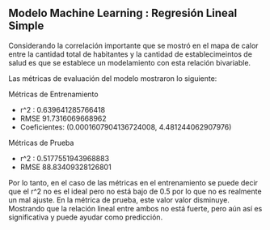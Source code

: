 ## Modelo Machine Learning : Regresión Lineal Simple

Considerando la correlación importante que se mostró en el mapa de calor entre la cantidad total de habitantes y la cantidad de establecimeintos de salud es que se establece un modelamiento con esta relación bivariable.


Las métricas de evaluación del modelo mostraron lo siguiente:

Métricas de Entrenamiento
-  r^2 : 0.639641285766418
-  RMSE 91.7316069668962
-  Coeficientes: (0.0001607904136724008, 4.481244062907976)

Métricas de Prueba
- r^2 : 0.5177551943968883
- RMSE 88.83409328126801

Por lo tanto, en el caso de las métricas en el entrenamiento se puede decir que el r^2 no es el ideal pero no está bajo de 0.5 por lo que no es realmente un mal ajuste. En la métrica de prueba, este valor valor disminuye. Mostrando que la relación lineal entre ambos no está fuerte, pero aún así es significativa y puede ayudar como predicción.